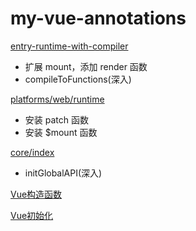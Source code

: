 # my-vue-annotations

[entry-runtime-with-compiler](src/platforms/web/entry-runtime-with-compiler.js)
  - 扩展 mount，添加 render 函数
  - compileToFunctions(深入)

[platforms/web/runtime](src/platforms/web/runtime/index.js)
  - 安装 patch 函数
  - 安装 $mount 函数

[core/index](src/core/index.js)
 - initGlobalAPI(深入)

[Vue构造函数](src/core/instance/index.js)

[Vue初始化](src/core/instance/init.js)
